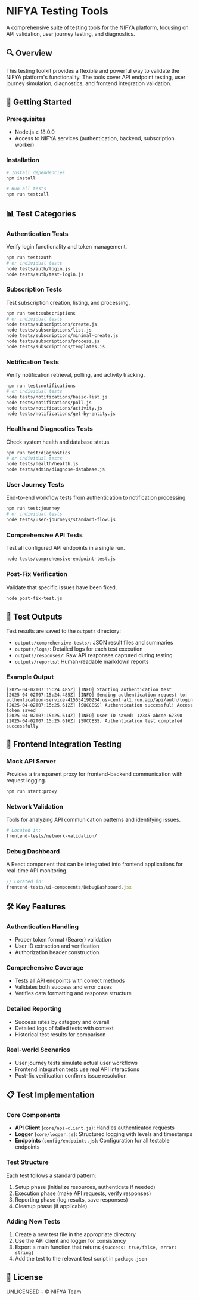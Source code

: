# NIFYA Testing Tools

A comprehensive suite of testing tools for the NIFYA platform, focusing on API validation, user journey testing, and diagnostics.

## 🔍 Overview

This testing toolkit provides a flexible and powerful way to validate the NIFYA platform's functionality. The tools cover API endpoint testing, user journey simulation, diagnostics, and frontend integration validation.

## 🚀 Getting Started

### Prerequisites

- Node.js ≥ 18.0.0
- Access to NIFYA services (authentication, backend, subscription worker)

### Installation

```bash
# Install dependencies
npm install

# Run all tests
npm run test:all
```

## 📊 Test Categories

### Authentication Tests

Verify login functionality and token management.

```bash
npm run test:auth
# or individual tests
node tests/auth/login.js
node tests/auth/test-login.js
```

### Subscription Tests

Test subscription creation, listing, and processing.

```bash
npm run test:subscriptions
# or individual tests
node tests/subscriptions/create.js
node tests/subscriptions/list.js
node tests/subscriptions/minimal-create.js
node tests/subscriptions/process.js
node tests/subscriptions/templates.js
```

### Notification Tests

Verify notification retrieval, polling, and activity tracking.

```bash
npm run test:notifications
# or individual tests
node tests/notifications/basic-list.js
node tests/notifications/poll.js
node tests/notifications/activity.js
node tests/notifications/get-by-entity.js
```

### Health and Diagnostics Tests

Check system health and database status.

```bash
npm run test:diagnostics
# or individual tests
node tests/health/health.js
node tests/admin/diagnose-database.js
```

### User Journey Tests

End-to-end workflow tests from authentication to notification processing.

```bash
npm run test:journey
# or individual tests
node tests/user-journeys/standard-flow.js
```

### Comprehensive API Tests

Test all configured API endpoints in a single run.

```bash
node tests/comprehensive-endpoint-test.js
```

### Post-Fix Verification

Validate that specific issues have been fixed.

```bash
node post-fix-test.js
```

## 📝 Test Outputs

Test results are saved to the `outputs` directory:

- `outputs/comprehensive-tests/`: JSON result files and summaries
- `outputs/logs/`: Detailed logs for each test execution
- `outputs/responses/`: Raw API responses captured during testing
- `outputs/reports/`: Human-readable markdown reports

### Example Output

```
[2025-04-02T07:15:24.485Z] [INFO] Starting authentication test
[2025-04-02T07:15:24.485Z] [INFO] Sending authentication request to: authentication-service-415554190254.us-central1.run.app/api/auth/login
[2025-04-02T07:15:25.612Z] [SUCCESS] Authentication successful! Access token saved
[2025-04-02T07:15:25.614Z] [INFO] User ID saved: 12345-abcde-67890
[2025-04-02T07:15:25.616Z] [SUCCESS] Authentication test completed successfully
```

## 🧩 Frontend Integration Testing

### Mock API Server

Provides a transparent proxy for frontend-backend communication with request logging.

```bash
npm run start:proxy
```

### Network Validation

Tools for analyzing API communication patterns and identifying issues.

```bash
# Located in:
frontend-tests/network-validation/
```

### Debug Dashboard

A React component that can be integrated into frontend applications for real-time API monitoring.

```jsx
// Located in:
frontend-tests/ui-components/DebugDashboard.jsx
```

## 🛠️ Key Features

### Authentication Handling

- Proper token format (Bearer) validation
- User ID extraction and verification
- Authorization header construction

### Comprehensive Coverage

- Tests all API endpoints with correct methods
- Validates both success and error cases
- Verifies data formatting and response structure

### Detailed Reporting

- Success rates by category and overall
- Detailed logs of failed tests with context
- Historical test results for comparison

### Real-world Scenarios

- User journey tests simulate actual user workflows
- Frontend integration tests use real API interactions
- Post-fix verification confirms issue resolution

## 📋 Test Implementation

### Core Components

- **API Client** (`core/api-client.js`): Handles authenticated requests
- **Logger** (`core/logger.js`): Structured logging with levels and timestamps
- **Endpoints** (`config/endpoints.js`): Configuration for all testable endpoints

### Test Structure

Each test follows a standard pattern:

1. Setup phase (initialize resources, authenticate if needed)
2. Execution phase (make API requests, verify responses)
3. Reporting phase (log results, save responses)
4. Cleanup phase (if applicable)

### Adding New Tests

1. Create a new test file in the appropriate directory
2. Use the API client and logger for consistency
3. Export a main function that returns `{success: true/false, error: string}`
4. Add the test to the relevant test script in `package.json`

## 📄 License

UNLICENSED - © NIFYA Team